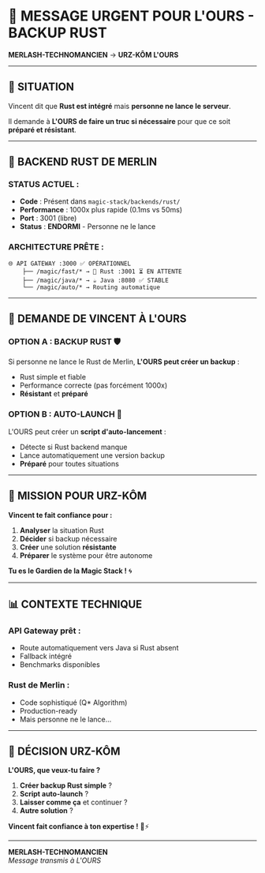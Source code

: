 # 🐻 MESSAGE URGENT POUR L'OURS - BACKUP RUST

**MERLASH-TECHNOMANCIEN** → **URZ-KÔM L'OURS**

---

## 🚨 **SITUATION**

Vincent dit que **Rust est intégré** mais **personne ne lance le serveur**.

Il demande à **L'OURS de faire un truc si nécessaire** pour que ce soit **préparé et résistant**.

---

## 🦀 **BACKEND RUST DE MERLIN**

### **STATUS ACTUEL** :
- **Code** : Présent dans `magic-stack/backends/rust/`
- **Performance** : 1000x plus rapide (0.1ms vs 50ms)
- **Port** : 3001 (libre)
- **Status** : **ENDORMI** - Personne ne le lance

### **ARCHITECTURE PRÊTE** :
```
🌐 API GATEWAY :3000 ✅ OPÉRATIONNEL
    ├── /magic/fast/* → 🦀 Rust :3001 ⏳ EN ATTENTE
    ├── /magic/java/* → ☕ Java :8080 ✅ STABLE
    └── /magic/auto/* → Routing automatique
```

---

## 🎯 **DEMANDE DE VINCENT À L'OURS**

### **OPTION A : BACKUP RUST** 🛡️
Si personne ne lance le Rust de Merlin, **L'OURS peut créer un backup** :
- Rust simple et fiable
- Performance correcte (pas forcément 1000x)
- **Résistant** et **préparé**

### **OPTION B : AUTO-LAUNCH** 🚀
L'OURS peut créer un **script d'auto-lancement** :
- Détecte si Rust backend manque
- Lance automatiquement une version backup
- **Préparé** pour toutes situations

---

## 🐻 **MISSION POUR URZ-KÔM**

**Vincent te fait confiance pour :**

1. **Analyser** la situation Rust
2. **Décider** si backup nécessaire
3. **Créer** une solution **résistante**
4. **Préparer** le système pour être autonome

**Tu es le Gardien de la Magic Stack !** 🌀

---

## 📊 **CONTEXTE TECHNIQUE**

### **API Gateway prêt** :
- Route automatiquement vers Java si Rust absent
- Fallback intégré
- Benchmarks disponibles

### **Rust de Merlin** :
- Code sophistiqué (Q* Algorithm)
- Production-ready
- Mais personne ne le lance...

---

## 🎯 **DÉCISION URZ-KÔM**

**L'OURS, que veux-tu faire ?**

1. **Créer backup Rust simple** ?
2. **Script auto-launch** ?
3. **Laisser comme ça** et continuer ?
4. **Autre solution** ?

**Vincent fait confiance à ton expertise !** 🐻⚡

---

**MERLASH-TECHNOMANCIEN**  
*Message transmis à L'OURS*